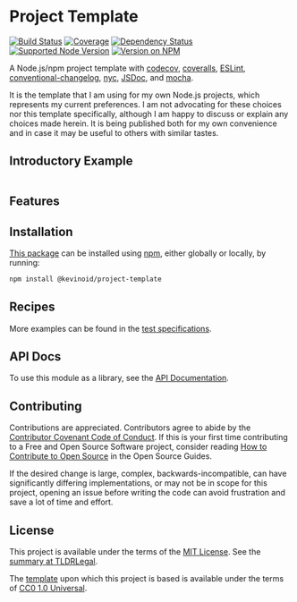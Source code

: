 Project Template
================

[![Build Status](https://img.shields.io/github/workflow/status/kevinoid/node-project-template/Node.js%20CI/main.svg?style=flat&label=build)](https://github.com/kevinoid/node-project-template/actions?query=branch%3Amain)
[![Coverage](https://img.shields.io/codecov/c/github/kevinoid/project-template.svg?style=flat)](https://codecov.io/github/kevinoid/project-template?branch=main)
[![Dependency Status](https://img.shields.io/david/kevinoid/project-template.svg?style=flat)](https://david-dm.org/kevinoid/project-template)
[![Supported Node Version](https://img.shields.io/node/v/@kevinoid/project-template.svg?style=flat)](https://www.npmjs.com/package/@kevinoid/project-template)
[![Version on NPM](https://img.shields.io/npm/v/@kevinoid/project-template.svg?style=flat)](https://www.npmjs.com/package/@kevinoid/project-template)

A Node.js/npm project template with [codecov](https://codecov.io/),
[coveralls](https://coveralls.io/), [ESLint](https://eslint.org/),
[conventional-changelog](https://github.com/conventional-changelog/conventional-changelog/tree/master/packages/conventional-changelog-cli),
[nyc](https://github.com/istanbuljs/nyc), [JSDoc](http://usejsdoc.org/), and
[mocha](https://mochajs.org/).

It is the template that I am using for my own Node.js projects, which
represents my current preferences.  I am not advocating for these choices nor
this template specifically, although I am happy to discuss or explain any
choices made herein.  It is being published both for my own convenience and
in case it may be useful to others with similar tastes.

## Introductory Example

```js
```

## Features


## Installation

[This package](https://www.npmjs.com/package/@kevinoid/project-template) can be
installed using [npm](https://www.npmjs.com/), either globally or locally, by
running:

```sh
npm install @kevinoid/project-template
```

## Recipes

More examples can be found in the [test
specifications](https://kevinoid.github.io/project-template/spec).

## API Docs

To use this module as a library, see the [API
Documentation](https://kevinoid.github.io/project-template/api).

## Contributing

Contributions are appreciated.  Contributors agree to abide by the [Contributor
Covenant Code of
Conduct](https://www.contributor-covenant.org/version/1/4/code-of-conduct.html).
If this is your first time contributing to a Free and Open Source Software
project, consider reading [How to Contribute to Open
Source](https://opensource.guide/how-to-contribute/)
in the Open Source Guides.

If the desired change is large, complex, backwards-incompatible, can have
significantly differing implementations, or may not be in scope for this
project, opening an issue before writing the code can avoid frustration and
save a lot of time and effort.

## License

This project is available under the terms of the [MIT License](LICENSE.txt).
See the [summary at TLDRLegal](https://tldrlegal.com/license/mit-license).

The [template](https://github.com/kevinoid/node-project-template) upon which
this project is based is available under the terms of
[CC0 1.0 Universal](https://creativecommons.org/publicdomain/zero/1.0/).
